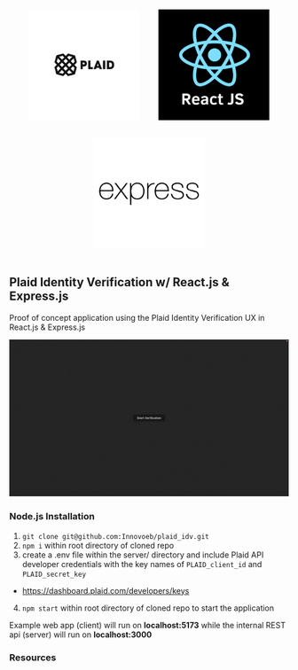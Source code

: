 <div style="text-align: center;">
  <img src="pics/plaid-bg1x.jpg" alt="plaid logo" style="width: 200px; height: 200px; object-fit: cover; margin: 15px; display: inline-block;">
  <img src="pics/react.png" alt="react logo" style="width: 200px; height: 200px; object-fit: cover; margin: 15px; display: inline-block;">
  <img src="pics/express.png" alt="express logo" style="width: 200px; height: 200px; object-fit: cover; margin: 15px; display: inline-block;">
</div>

## Plaid Identity Verification w/ React.js & Express.js
Proof of concept application using the Plaid Identity Verification UX in React.js & Express.js

![Alt text for the GIF](pics/plaid-idv.gif)

### Node.js Installation
1. `git clone git@github.com:Innovoeb/plaid_idv.git`
2. `npm i` within root directory of cloned repo 
3. create a .env file within the server/ directory and include Plaid API developer credentials with the key names of `PLAID_client_id` and `PLAID_secret_key`
- https://dashboard.plaid.com/developers/keys 
4. `npm start` within root directory of cloned repo to start the application

Example web app (client) will run on **localhost:5173** while the internal REST api (server) will run on **localhost:3000**



### Resources
